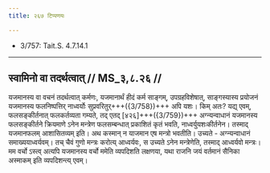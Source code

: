 ```yaml
---
title: २६७ टिप्पणयः

---
```

- 3/757: Tait.S. 4.7.14.1

____________________________________________


## स्वामिनो वा तदर्थत्वात् // MS_३,८.२६ //

यजमानस्य वा वचनं तदर्थत्वात् कर्मणः, यजमानार्थं हीदं कर्म साङ्गम्, उपग्रहविशेषात्, साङ्गस्यास्य प्रयोजनं यजमानस्य फलनिष्पत्तिर् नाध्वर्योः सुप्रवरितुर्+++({3/758})+++ अपि यशः। किम् अतः? यद्य् एवम्, फलसङ्कीर्तनात् फलकर्तव्यता गम्यते, तद् एतद् [४२६]+++({3/759})+++ अग्न्यन्वाधानं यजमानस्य फलसङ्कीर्तने क्रियमाणे ऽनेन मन्त्रेण फलसम्बन्धात् प्रकाशितं कृतं भवति, नाध्वर्युयशःकीर्तनेन। तस्माद् यजमानफलम् आशासितव्यम् इति। अथ कस्मान् न याजमान एष मन्त्रो भवतीति। उच्यते - अग्न्यन्वाधानं समाख्ययाध्वर्यवम्। तच् चैवं गुणो मन्त्रः करोत्य् आध्वर्यवः, स उच्यते ऽनेन मन्त्रेणेति, तस्माद् आध्वर्यवो मन्त्रः। मम वर्चो ऽस्त्व् अत्यपि यजमानस्य वर्चो ममेति व्यपदिशति लक्षणया, यथा राजनि जयं वर्तमानं सैनिका अस्माकम् इति व्यपदिशन्त्य् एवम्।